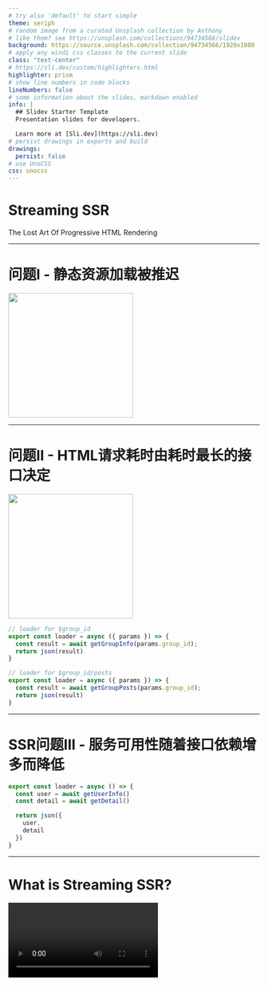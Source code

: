 ```yaml
---
# try also 'default' to start simple
theme: seriph
# random image from a curated Unsplash collection by Anthony
# like them? see https://unsplash.com/collections/94734566/slidev
background: https://source.unsplash.com/collection/94734566/1920x1080
# apply any windi css classes to the current slide
class: "text-center"
# https://sli.dev/custom/highlighters.html
highlighter: prism
# show line numbers in code blocks
lineNumbers: false
# some information about the slides, markdown enabled
info: |
  ## Slidev Starter Template
  Presentation slides for developers.

  Learn more at [Sli.dev](https://sli.dev)
# persist drawings in exports and build
drawings:
  persist: false
# use UnoCSS
css: unocss
---
```


# Streaming SSR

The Lost Art Of Progressive HTML Rendering

---

# 问题I - 静态资源加载被推迟

<img v-click src="/media/csr-ssr.png" />

---

# 问题II - HTML请求耗时由耗时最长的接口决定

<div grid="~ cols-2 gap-4">

<img src="/media/camp.png" />

<v-click>

```js
// loader for $group_id
export const loader = async ({ params }) => {
  const result = await getGroupInfo(params.group_id);
  return json(result)
}

// loader for $group_id/posts
export const loader = async ({ params }) => {
  const result = await getGroupPosts(params.group_id);
  return json(result)
}
```

</v-click>

</div>

<style>
  img {
    width: 200px;
    height: auto;
  }
</style>

---

# SSR问题III - 服务可用性随着接口依赖增多而降低

```jsx
export const loader = async () => {
  const user = await getUserInfo()
  const detail = await getDetail()

  return json({
    user,
    detail
  })
}
```

---

# What is Streaming SSR?

<video controls src="/media/ssr-streaming.mp4" />

<style>
video {
    height: 400px;
    width: auto;
  }
</style>

---

# How does it work?

<div grid="~ cols-2 gap-4">

```js {all|7-11}
const http = require("http");

const server = http.createServer(async (req, res) => {
  res.writeHead(200, {
    "Content-Type": "text/html",
  });
  res.write("<h1>Hello, World</h1>");
  await sleep(1000);
  res.write("<h2>Streaming SSR</h2>");
  await sleep(1000);
  res.write("<h3>Progressive HTML Rendering</h3>");
  res.end();
});

server.listen(3000)
```

<video controls v-click src="/media/streaming-demo.mov" />

</div>

<style>
  video {
    width: 300px;
    height: auto;
  }
</style>

---

# 静态资源加载时机被推迟

```js {all|5-10}
const server = http.createServer(async (req, res) => {
  res.writeHead(200, {
    "Content-Type": "text/html",
  });
  res.write(`
    <head>
      <link rel="stylesheet" href="style.css" />
      <script src="index.js"></script>
    </head>
  `)
  const data = await dataFetching();
  const html = template(data);
  res.write(html)
  res.end();
});
```

---

# Background

<v-clicks>

- [The Lost Art Of Progressive HTML Rendering. Jeff Atwood, 2005](https://blog.codinghorror.com/the-lost-art-of-progressive-html-rendering/)
- [BigPipe: Pipelining web pages for high performance. Facebook, 2009](https://www.facebook.com/notes/10158791368532200/)
- [新浪微博的BigPipe后端实现技术分享. 微博, 2011](https://www.slideshare.net/slawdan/bigpipe1126adev)
- [MarkoJS. eBay, 2013](https://markojs.com/)
- [React18 - Suspense SSR Architecture. 2022](https://github.com/reactwg/react-18/discussions/37)

</v-clicks>

---

# React开启Streaming

<div grid="~ cols-2 gap-4">

```jsx
import { renderToString } from 'react-dom/server';

const html = renderToString(<App />);
```

```jsx
import { renderToPipeableStream } from 'react-dom/server';

const { pipe } = renderToPipeableStream(<App />, {
  onShellReady() {
    response.statusCode = 200;
    response.setHeader('content-type', 'text/html');
    pipe(response);
  },
  onShellError(error) {
    response.statusCode = 500;
    response.setHeader('content-type', 'text/html');
    response.send('<h1>Something went wrong</h1>'); 
  },
  onAllReady() {},
  onError() {
    console.error(error);
  }
});
```

</div>

---
layout: cover
---

# The Defer API

---

<div grid="~ cols-2 gap-4">

<img src="/media/camp.png" />

```js
// loader for $group_id
export const loader = async ({ params }) => {
  const result = await getGroupInfo(params.group_id);
  return json({
    groupInfo: result
  })
}

// loader for $group_id/posts
export const loader = async ({ params }) => {
  const result = await getGroupPosts(params.group_id);
  return json({
    posts: result
  })
}
```

</div>


<style>
  img {
    width: 250px;
    height: auto;
  }
  </style>

---

<div grid="~ cols-2 gap-4">

<div>

```js {11-14}
// loader for $group_id
export const loader = async ({ params }) => {
  const result = await getGroupInfo(params.group_id);
  return json({
    groupInfo: result
  })
}

// loader for $group_id/posts
export const loader = async ({ params }) => {
  const result = await getGroupPosts(params.group_id);
  return json({
    posts: result
  })
}
```
</div>

<div>

```js {11-14}
// loader for $group_id
export const loader = async ({ params }) => {
  const result = await getGroupInfo(params.group_id);
  return json({
    groupInfo: result
  })
}

// loader for $group_id/posts
export const loader = async ({ params }) => {
  const result = getGroupPosts(params.group_id);
  return defer({
    posts: result
  })
}
```

</div>

</div>

---

```jsx
import { Await, useLoaderData } from '@remix-run/react';

export default function Posts() {
  const { posts } = useLoaderData();

  return (
    <Suspense fallback={<div>loading...</div>}>
      <Await resolve={posts} errorElement={<div>posts获取失败</div>}>
        {
          (data) => {/* 接口返回的数据在这里使用 */}
        }
      </Await>
    </Suspense>
  )
}
```

---

```jsx
import { Await, useLoaderData, useAsyncValue } from '@remix-run/react';

export default function Posts() {
  const { posts } = useLoaderData();

  return (
    <Suspense fallback={<div>loading...</div>}>
      <Await resolve={posts} errorElement={<div>posts获取失败</div>}>
        <PostList />
      </Await>
    </Suspense>
  )
}

function PostList() {
  const data = useAsyncValue();
  return <div>post list {data}</div>
}
```

---

```jsx {all|2-5|9|11-18}
export const loader = async () => {
  const result = fetchData();
  return defer({
    data: result
  })
}

export default function Page() {
  const { data } = useLoaderData();
  return (
    <Suspense fallback={<Loading />}>
      <Await resolve={data} errorElement={<ErrorElement />}>
        {
          (_data) => <div>{_data}</div>
        }
      </Await>
    </Suspense>
  )
}
```

---

```jsx
export const loader = async () => {
  const result = fetchData();
  const result2 = await fetchData2();
  return defer({
    data: result,
    data2: result2
  })
}

export default function Page() {
  const { data, data2 } = useLoaderData();

  return (
    <div>
      <div>{data2}</div>
      <Suspense fallback={<Loading />}>
        <Await resolve={data} errorElement={<ErrorElement />}>
          {
            (_data) => <div>{_data}</div>
          }
        </Await>
      </Suspense>
    </div>
  )
}
```

---
layout: cover
---

# 实战

---

# 周战报

<div grid="~ cols-3 gap-4">

<img src="/media/report-1.png" />
<img src="/media/report-2.png" />
<img src="/media/report-3.png" />

</div>

<style>
  img {
    width: 220px;
    height: 100%;
  }
  </style>

---

```js
export const loader = async () => {
  const [baseData, keywords, data, hero, hallOfFrame, finish] =
    await Promise.all([
      getBattleUser(), // 用户信息
      getReport(ReportType.Keywords), // 总结模块，第一屏
      getReport(ReportType.Data), // 段位数据，第二屏
      getReport(ReportType.Hero), // 常用英雄，第三屏
      getReport(ReportType.HallOfFrame), // 名人堂，第四屏
      getReport(ReportType.Finish), // 尾页，第五屏
    ]);
  return json({
    baseData,
    keywords,
    data,
    hero,
    hallOfFrame,
    finish
  })
}
```

---

<img src="/media/weekly-report.png" />

<style>
  img {
    height: 100%;
  }
</style>

---
layout: two-cols
---

<img src="/media/durate.png" />

::right::

<v-click>

<img class="argos" src="/media/argos.png" />

</v-click>


<style>
  img {
    width: 300px;    
  }

  .argos {
    width: 500px;
  }
</style>

---

```js
export const loader = async () => {
  const [baseData, keywords, data, hero, hallOfFrame, finish] =
    await Promise.all([
      getBattleUser(), // 用户信息
      getReport(ReportType.Keywords), // 总结模块，第一屏
      getReport(ReportType.Data), // 段位数据，第二屏
      getReport(ReportType.Hero), // 常用英雄，第三屏
      getReport(ReportType.HallOfFrame), // 名人堂，第四屏
      getReport(ReportType.Finish), // 尾页，第五屏
    ]);
  return json({
    baseData,
    keywords,
    data,
    hero,
    hallOfFrame,
    finish
  })
}
```

---

```js {all|8|2-6}
export const loader = async () => {
  const baseData = getBattleUser() // 用户信息
  const data = getReport(ReportType.Data) // 段位数据，第二屏
  const hero = getReport(ReportType.Hero) // 常用英雄，第三屏
  const hallOfFrame = getReport(ReportType.HallOfFrame) // 名人堂，第四屏
  const finish = getReport(ReportType.Finish) // 尾页，第五屏

  const keywords = await getReport(ReportType.Keywords), // 总结模块，第一屏

  return defer({
    baseData,
    keywords,
    data,
    hero,
    hallOfFrame,
    finish
  })
}
```

---

# 问题

<div grid="~ cols-2 gap-4">

```js
export const loader = async() => {
  // 段位数据，第二屏
  const data = getReport(ReportType.Data)
  // 常用英雄，第三屏
  const hero = getReport(ReportType.Hero)

  return defer({
    data,
    hero
  })
}
```

<div>

<Cls />

</div>

</div>

---

# 解决方案

```jsx
export default function Page() {
  const { data, hero } = useLoaderData();

  return (
    <SuspenseList>
      <Suspense>
        <Await resolve={data}>
           <Data />
        </Await/>
      </Suspense>
       <Suspense>
        <Await resolve={hero}>
           <Hero />
        </Await/>
      </Suspense>
    </SuspenseList>
  )
}

```

---

# 解决方案

```js
export const loader = async () => {
  const otherData = Promise.allSettle([
    getBattleUser(),
    getReport(ReportType.Data), // 段位数据，第二屏
    getReport(ReportType.Hero), // 常用英雄，第三屏
    getReport(ReportType.HallOfFrame), // 名人堂，第四屏
    getReport(ReportType.Finish) // 尾页，第五屏
  ])

  const keywords = await getReport(ReportType.Keywords), // 总结模块，第一屏

  return defer({
    keywords,
    otherData
  })
}
```

---
layout: cover
---

# 效果

---

# 报警数量减少90%

<img src="/media/alarm.png" />

---

# TTFB减少19%

<img src="/media/ttfb.png" />

<style>
  img {
    width: 80%;
  }
  </style>

---

# LCP减少12%

<img src="/media/lcp.png" />

<style>
  img {
    width: 80%;
  }
</style>


---

# 能不能全部用defer呢

```js
export const loader = async () => {
  const otherData = Promise.allSettle([
    getBattleUser(),
    getReport(ReportType.Data), // 段位数据，第二屏
    getReport(ReportType.Hero), // 常用英雄，第三屏
    getReport(ReportType.HallOfFrame), // 名人堂，第四屏
    getReport(ReportType.Finish) // 尾页，第五屏
  ])

  const keywords = await getReport(ReportType.Keywords), // 总结模块，第一屏

  return defer({
    keywords,
    otherData
  })
}
```

---
layout: center
---

<img src="/media/faas.png" />

---

<div grid="~ cols-2 gap-4">

<img src="/media/camp.png" />

```js
// loader for $group_id
export const loader = async ({ params }) => {
  const result = await getGroupInfo(params.group_id);
  return json({
    groupInfo: result
  })
}

// loader for $group_id/posts
export const loader = async ({ params }) => {
  const result = getGroupPosts(params.group_id);
  return defer({
    posts: result
  })
}
```

</div>

<style>
  img {
    width: 250px;
    height: auto;
  }
  </style>
